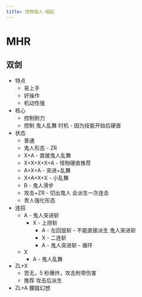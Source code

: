 ```yaml
---
title: 怪物猎人-崛起
---
```


# MHR

## 双剑

- 特点
  - 易上手
  - 好操作
  - 机动性强
- 核心
  - 控制耐力
  - 控制 鬼人乱舞 时机 - 因为技能开始后硬直
- 状态
  - 普通
  - 鬼人形态 - ZR
  - X+A - 直接鬼人乱舞
  - X+X+X+X+A - 怪物硬直推荐
  - A+X+A - 突进+乱舞
  - X+A+X+X - 小乱舞
  - B - 鬼人滑步
  - 攻击+ZR - 切出鬼人 会派生一次连击
  - 贵人强化形态
- 连招
  - A - 鬼人突进斩
    - X - 上捞斩
      - A - 左回旋斩 - 不能直接派生 鬼人突进斩
      - X - 二连斩
      - A - 鬼人突进斩 - 循环
  - X
    - A - 鬼人乱舞
- ZL+X
  - 苦无，5 秒爆炸，攻击附带伤害
  - 推荐 攻击后派生
- ZL+A 朦胧幻想

